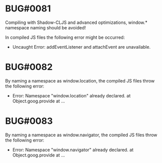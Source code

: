 
# BUG#0081

Compiling with Shadow-CLJS and advanced optimizations, window.* namespace
naming should be avoided!

In compiled JS files the following error might be occurred:
- Uncaught Error: addEventListener and attachEvent are unavailable.

# BUG#0082

By naming a namespace as window.location, the compiled JS files throw the following error:
- Error: Namespace "window.location" already declared.
  at Object.goog.provide
  at ...

# BUG#0083    

By naming a namespace as window.navigator, the compiled JS files throw the following error:
- Error: Namespace "window.navigator" already declared.
  at Object.goog.provide
  at ...
